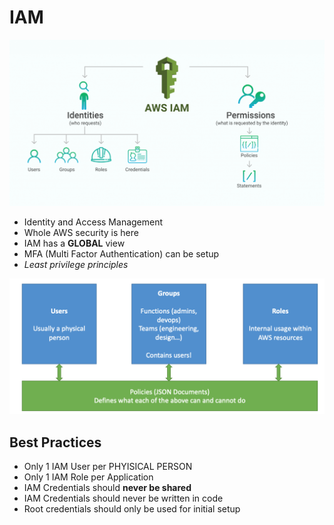 # IAM

![IAM](./iam.png)

* Identity and Access Management
* Whole AWS security is here
* IAM has a __GLOBAL__ view
* MFA (Multi Factor Authentication) can be setup
* _Least privilege principles_

![iam service](./iam-service.png)

## Best Practices

* Only 1 IAM User per PHYISICAL PERSON
* Only 1 IAM Role per Application
* IAM Credentials should __never be shared__
* IAM Credentials should never be written in code
* Root credentials should only be used for initial setup


